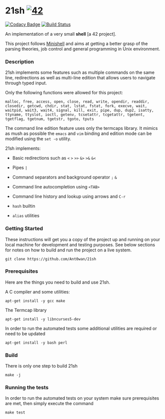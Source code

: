 # 21sh [![42](https://i.imgur.com/9NXfcit.jpg)](i.imgur.com/9NXfcit.jpg)
[![Codacy Badge](https://api.codacy.com/project/badge/Grade/d9485b7923204fa3b69323aee56e4506)](https://www.codacy.com/manual/antoinepaulbarthelemy/42sh?utm_source=github.com&amp;utm_medium=referral&amp;utm_content=Ant0wan/42sh&amp;utm_campaign=Badge_Grade) [![Build Status](https://travis-ci.org/Ant0wan/21sh.svg?branch=master)](https://travis-ci.org/Ant0wan/21sh)

An implementation of a very small **shell** [a 42 project].

This project follows [Minishell](https://github.com/Ant0wan/Minishell) and aims at getting a better grasp of the parsing theories, job control and general programming in Unix environment.


### Description

21sh implements some features such as multiple commands on the same line, redirections as well as multi-line edition that allows users to navigate through typed input.

Only the following functions were allowed for this project:
```
malloc, free, access, open, close, read, write, opendir, readdir, closedir, getcwd, chdir, stat, lstat, fstat, fork, execve, wait, waitpid, wait3, wait4, signal, kill, exit, pipe, dup, dup2, isatty, ttyname, ttyslot, ioctl, getenv, tcsetattr, tcgetattr, tgetent, tgetflag, tgetnum, tgetstr, tgoto, tputs
```

The command line edition feature uses only the termcaps library. It mimics as mush as possible the `emacs` and `vim` binding and edition mode can be modified using the `set -o` utility.

21sh implements:

- Basic redirections such as `<` `>` `>>` `&>` `>&` `&<`

- Pipes `|`

- Command separators and background operator `;` `&`

- Command line autocompletion using `<TAB>`

- Command line history and lookup using arrows and `C-r`

- `hash` builtin

- `alias` utilities


### Getting Started

These instructions will get you a copy of the project up and running on your local machine for development and testing purposes. See below sections for notes on how to build and run the project on a live system.

```shell=
git clone https://github.com/Ant0wan/21sh
```


### Prerequisites

Here are the things you need to build and use 21sh.

A C compiler and some utilities:
```shell=
apt-get install -y gcc make
```

The Termcap library
```shell=
apt-get install -y libncurses5-dev
```

In order to run the automated tests some additional utilities are required or need to be updated
```shell=
apt-get install -y bash perl
```


### Build

There is only one step to build 21sh

```shell=
make -j
```


### Running the tests

In order to run the automated tests on your system make sure prerequisites are met, then simply execute the command
```shell=
make test
```
